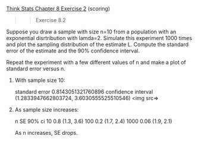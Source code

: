 [Think Stats Chapter 8 Exercise 2](http://greenteapress.com/thinkstats2/html/thinkstats2009.html#toc77) (scoring)

>> Exercise 8.2

Suppose you draw a sample with size n=10 from a population 
with an exponential disrtribution with lamda=2.  Simulate
this experiment 1000 times and plot the sampling distribution of
the estimate L.  Compute the standard error of the estimate
and the 90% confidence interval.

Repeat the experiment with a few different values of n and make
a plot of standard error versus n.



1) With sample size 10:

    standard error 0.8143051321760896
    confidence interval (1.2833947662803724, 3.6030555525510546)
    <img src=>

2) As sample size increases:

    n        SE       90% ci
    10       0.8      (1.3, 3.6) 
    100      0.2      (1.7, 2.4)
    1000     0.06     (1.9, 2.1)
    
    As n increases, SE drops. 
